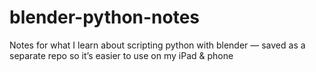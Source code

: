 # blender-python-notes
Notes for what I learn about scripting python with blender — saved as a separate repo so it’s easier to use on my iPad &amp; phone

